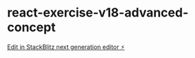 # react-exercise-v18-advanced-concept

[Edit in StackBlitz next generation editor ⚡️](https://stackblitz.com/~/github.com/federica1992iola/react-exercise-v18-advanced-concept)
